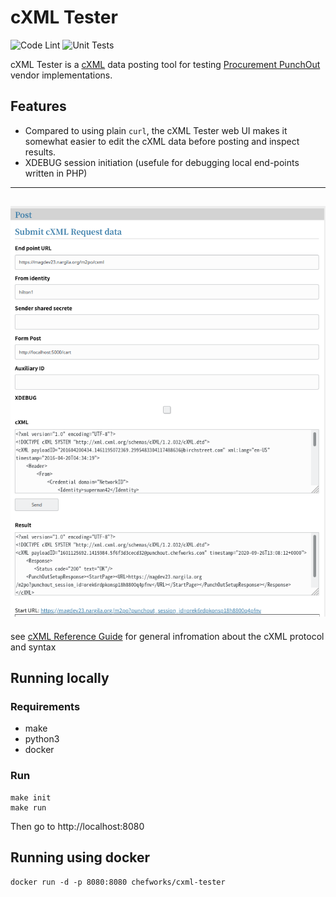 # cXML Tester
![Code Lint](https://github.com/chefworks/cxml-tester/workflows/code-lint/badge.svg) ![Unit Tests](https://github.com/chefworks/cxml-tester/workflows/unit-tests/badge.svg)

cXML Tester is a [cXML]((http://xml.cxml.org/current/cXMLReferenceGuide.pdf)) data posting tool for 
testing [Procurement PunchOut](https://en.wikipedia.org/wiki/CXML) vendor implementations.

## Features
- Compared to using plain `curl`, the cXML Tester web UI makes it somewhat easier to edit the cXML data before posting
and inspect results.
- XDEBUG session initiation (usefule for debugging local end-points written in PHP)

----
![Screenshot](p6t/static/img/screenshot-1.png)
----

see [cXML Reference Guide](http://xml.cxml.org/current/cXMLReferenceGuide.pdf) for general
infromation about the cXML protocol and syntax

## Running locally
### Requirements
- make
- python3
- docker

### Run

```
make init
make run
```

Then go to http://localhost:8080


## Running using docker

```
docker run -d -p 8080:8080 chefworks/cxml-tester
```
